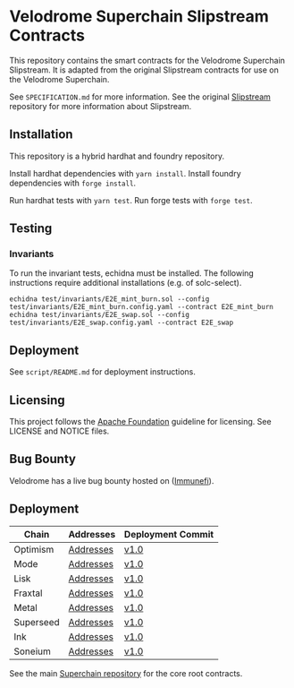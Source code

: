 # Velodrome Superchain Slipstream Contracts

This repository contains the smart contracts for the Velodrome Superchain Slipstream. It is adapted from the original Slipstream contracts for use on the Velodrome Superchain.

See `SPECIFICATION.md` for more information. See the original [Slipstream](https://github.com/velodrome-finance/slipstream) repository for more information about Slipstream.

## Installation

This repository is a hybrid hardhat and foundry repository.

Install hardhat dependencies with `yarn install`.
Install foundry dependencies with `forge install`.

Run hardhat tests with `yarn test`.
Run forge tests with `forge test`.

## Testing

### Invariants

To run the invariant tests, echidna must be installed. The following instructions require additional installations (e.g. of solc-select). 

```
echidna test/invariants/E2E_mint_burn.sol --config test/invariants/E2E_mint_burn.config.yaml --contract E2E_mint_burn
echidna test/invariants/E2E_swap.sol --config test/invariants/E2E_swap.config.yaml --contract E2E_swap
```

## Deployment

See `script/README.md` for deployment instructions.

## Licensing

This project follows the [Apache Foundation](https://infra.apache.org/licensing-howto.html)
guideline for licensing. See LICENSE and NOTICE files.

## Bug Bounty
Velodrome has a live bug bounty hosted on ([Immunefi](https://immunefi.com/bounty/velodromefinance/)).

## Deployment

| Chain      | Addresses          | Deployment Commit |
|------------|--------------------|-------------------|
| Optimism   | [Addresses](https://github.com/velodrome-finance/superchain-slipstream/blob/main/deployment-addresses/root-optimism.json)           | [v1.0](https://github.com/velodrome-finance/superchain-slipstream/commit/63b2e08a11f42d91dc6f8487643ecb3d79e745c4)      |
| Mode       | [Addresses](https://github.com/velodrome-finance/superchain-slipstream/blob/main/deployment-addresses/mode.json)           | [v1.0](https://github.com/velodrome-finance/superchain-slipstream/commit/63b2e08a11f42d91dc6f8487643ecb3d79e745c4)      |
| Lisk       | [Addresses](https://github.com/velodrome-finance/superchain-slipstream/blob/main/deployment-addresses/lisk.json)           | [v1.0](https://github.com/velodrome-finance/superchain-slipstream/commit/63b2e08a11f42d91dc6f8487643ecb3d79e745c4)      |
| Fraxtal    | [Addresses](https://github.com/velodrome-finance/superchain-slipstream/blob/main/deployment-addresses/fraxtal.json)           | [v1.0](https://github.com/velodrome-finance/superchain-slipstream/commit/63b2e08a11f42d91dc6f8487643ecb3d79e745c4)      |
| Metal      | [Addresses](https://github.com/velodrome-finance/superchain-slipstream/blob/main/deployment-addresses/metal.json)           | [v1.0](https://github.com/velodrome-finance/superchain-slipstream/commit/63b2e08a11f42d91dc6f8487643ecb3d79e745c4)      | 
| Superseed  | [Addresses](https://github.com/velodrome-finance/superchain-slipstream/blob/main/deployment-addresses/superseed.json)           | [v1.0](https://github.com/velodrome-finance/superchain-slipstream/commit/63b2e08a11f42d91dc6f8487643ecb3d79e745c4)      |
| Ink        | [Addresses](https://github.com/velodrome-finance/superchain-slipstream/blob/main/deployment-addresses/ink.json)           | [v1.0](https://github.com/velodrome-finance/superchain-slipstream/commit/63b2e08a11f42d91dc6f8487643ecb3d79e745c4)      | 
| Soneium    | [Addresses](https://github.com/velodrome-finance/superchain-slipstream/blob/main/deployment-addresses/soneium.json)           | [v1.0](https://github.com/velodrome-finance/superchain-slipstream/commit/63b2e08a11f42d91dc6f8487643ecb3d79e745c4)      | 

See the main [Superchain repository](https://github.com/velodrome-finance/superchain-contracts) for the core root contracts.
